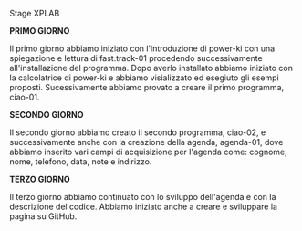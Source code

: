 Stage XPLAB

**PRIMO GIORNO**

  Il primo giorno abbiamo iniziato con l'introduzione di power-ki con una spiegazione e lettura di fast.track-01 procedendo  successivamente all'installazione del programma. Dopo averlo installato abbiamo iniziato con la calcolatrice di power-ki e abbiamo visializzato ed esegiuto gli esempi proposti. Sucessivamente abbiamo provato a creare il primo programma, ciao-01.

**SECONDO GIORNO**

Il secondo giorno abbiamo creato il secondo programma, ciao-02, e successivamente anche con la creazione della agenda, agenda-01, dove abbiamo inserito vari campi di acquisizione per l'agenda come: cognome, nome, telefono, data, note e indirizzo. 

**TERZO GIORNO**

Il terzo giorno abbiamo continuato con lo sviluppo dell'agenda e con la descrizione del codice. Abbiamo iniziato anche a creare e sviluppare la pagina su GitHub.
